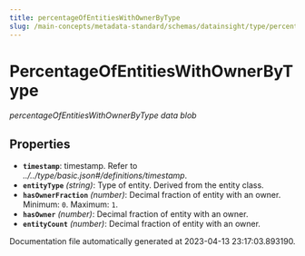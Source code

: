 ```yaml
---
title: percentageOfEntitiesWithOwnerByType
slug: /main-concepts/metadata-standard/schemas/datainsight/type/percentageofentitieswithownerbytype
---
```


# PercentageOfEntitiesWithOwnerByType

*percentageOfEntitiesWithOwnerByType data blob*

## Properties

- **`timestamp`**: timestamp. Refer to *../../type/basic.json#/definitions/timestamp*.
- **`entityType`** *(string)*: Type of entity. Derived from the entity class.
- **`hasOwnerFraction`** *(number)*: Decimal fraction of entity with an owner. Minimum: `0`. Maximum: `1`.
- **`hasOwner`** *(number)*: Decimal fraction of entity with an owner.
- **`entityCount`** *(number)*: Decimal fraction of entity with an owner.


Documentation file automatically generated at 2023-04-13 23:17:03.893190.
